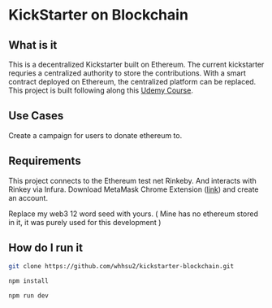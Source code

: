 # KickStarter on Blockchain

## What is it

This is a decentralized Kickstarter built on Ethereum. The current kickstarter requries a centralized authority to store the contributions. With a smart contract deployed on Ethereum, the centralized platform can be replaced. This project is built following along this [Udemy Course](https://www.udemy.com/course/ethereum-and-solidity-the-complete-developers-guide/). 

## Use Cases

Create a campaign for users to donate ethereum to. 

## Requirements

This project connects to the Ethereum test net Rinkeby. And interacts with Rinkey via Infura. 
Download MetaMask Chrome Extension ([link](https://chrome.google.com/webstore/detail/metamask/nkbihfbeogaeaoehlefnkodbefgpgknn?hl=en)) and create an account. 

Replace my web3 12 word seed with yours. ( Mine has no ethereum stored in it, it was purely used for this development )

## How do I run it

```sh
git clone https://github.com/whhsu2/kickstarter-blockchain.git

npm install 

npm run dev
```